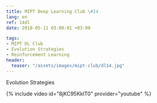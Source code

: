 ```yaml
---
title: MIPT Deep Learning Club \#14
lang: en
ref: 14dl
date: 2018-05-11 03:00:01 +03:00

tags:
- MIPT DL Club
- Evolution Strategies
- Reinforcement Learning
header:
  teaser: "/assets/images/mipt-club/dl14.jpg"
---
```


Evolution Strategies

{% include video id="8jKC95KklT0" provider="youtube" %}
